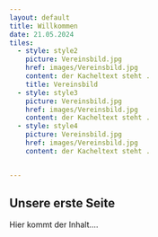 ```yaml
---
layout: default
title: Willkommen
date: 21.05.2024
tiles:
  - style: style2
    picture: Vereinsbild.jpg
    href: images/Vereinsbild.jpg
    content: der Kacheltext steht .
    title: Vereinsbild
  - style: style3
    picture: Vereinsbild.jpg
    href: images/Vereinsbild.jpg
    content: der Kacheltext steht .
  - style: style4
    picture: Vereinsbild.jpg
    href: images/Vereinsbild.jpg
    content: der Kacheltext steht .


---
```


## Unsere erste Seite

Hier kommt der Inhalt....
